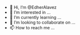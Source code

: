 - 👋 Hi, I’m @EdherAlavez
- 👀 I’m interested in ...
- 🌱 I’m currently learning ...
- 💞️ I’m looking to collaborate on ...
- 📫 How to reach me ...

<!---
EdherAlavez/EdherAlavez is a ✨ special ✨ repository because its `README.md` (this file) appears on your GitHub profile.
You can click the Preview link to take a look at your changes.
--->
